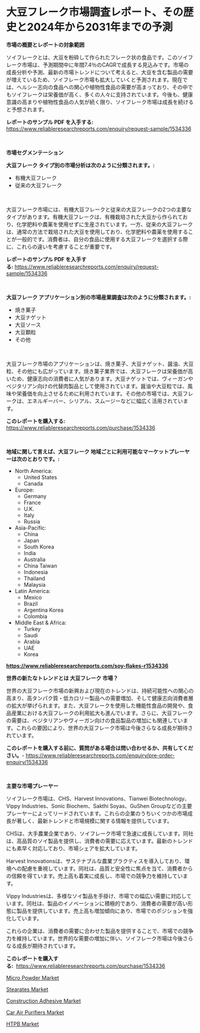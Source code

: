 <p><h1>大豆フレーク市場調査レポート、その歴史と2024年から2031年までの予測</h1></p><p><strong>市場の概要とレポートの対象範囲</strong></p>
<p><p>ソイフレークとは、大豆を粉砕して作られたフレーク状の食品です。このソイフレーク市場は、予測期間中に年間7.4％のCAGRで成長する見込みです。市場の成長分析や予測、最新の市場トレンドについて考えると、大豆を含む製品の需要が増えているため、ソイフレーク市場も拡大していくと予測されます。現在では、ヘルシー志向の食品への関心や植物性食品の需要が高まっており、その中でもソイフレークは栄養価が高く、多くの人々に支持されています。今後も、健康意識の高まりや植物性食品の人気が続く限り、ソイフレーク市場は成長を続けると予想されます。</p></p>
<p><strong>レポートのサンプル PDF を入手する:</strong> <a href="https://www.reliableresearchreports.com/enquiry/request-sample/1534336">https://www.reliableresearchreports.com/enquiry/request-sample/1534336</a></p>
<p>&nbsp;</p>
<p><strong>市場セグメンテーション</strong></p>
<p><strong>大豆フレーク タイプ別の市場分析は次のように分類されます。:</strong></p>
<p><ul><li>有機大豆フレーク</li><li>従来の大豆フレーク</li></ul></p>
<p>&nbsp;</p>
<p><p>大豆フレーク市場には、有機大豆フレークと従来の大豆フレークの2つの主要なタイプがあります。有機大豆フレークは、有機栽培された大豆から作られており、化学肥料や農薬を使用せずに生産されています。一方、従来の大豆フレークは、通常の方法で栽培された大豆を使用しており、化学肥料や農薬を使用することが一般的です。消費者は、自分の食品に使用する大豆フレークを選択する際に、これらの違いを考慮することが重要です。</p></p>
<p><strong>レポートのサンプル PDF を入手する:</strong>&nbsp;<a href="https://www.reliableresearchreports.com/enquiry/request-sample/1534336">https://www.reliableresearchreports.com/enquiry/request-sample/1534336</a></p>
<p>&nbsp;</p>
<p><strong> 大豆フレーク アプリケーション別の市場産業調査は次のように分類されます。:</strong></p>
<p><ul><li>焼き菓子</li><li>大豆ナゲット</li><li>大豆ソース</li><li>大豆顆粒</li><li>その他</li></ul></p>
<p>&nbsp;</p>
<p><p>大豆フレーク市場のアプリケーションは、焼き菓子、大豆ナゲット、醤油、大豆粒、その他にも広がっています。焼き菓子業界では、大豆フレークは栄養価が高いため、健康志向の消費者に人気があります。大豆ナゲットでは、ヴィーガンやベジタリアン向けの代替肉製品として使用されています。醤油や大豆粒では、風味や栄養価を向上させるために利用されています。その他の市場では、大豆フレークは、エネルギーバー、シリアル、スムージーなどに幅広く活用されています。</p></p>
<p><strong>このレポートを購入する:</strong>&nbsp; <a href="https://www.reliableresearchreports.com/purchase/1534336">https://www.reliableresearchreports.com/purchase/1534336</a></p>
<p>&nbsp;</p>
<p><strong>地域に関して言えば、大豆フレーク 地域ごとに利用可能なマーケットプレーヤーは次のとおりです。:</strong></p>
<p><ul>
    <li>
        North America:
        <ul>
            <li>United States</li>
            <li>Canada</li>
        </ul>
    </li>
    <li>
        Europe:
        <ul>
            <li>Germany</li>
            <li>France</li>
            <li>U.K.</li>
            <li>Italy</li>
            <li>Russia</li>
        </ul>
    </li>
    <li>
        Asia-Pacific:
        <ul>
            <li>China</li>
            <li>Japan</li>
            <li>South Korea</li>
            <li>India</li>
            <li>Australia</li>
            <li>China Taiwan</li>
            <li>Indonesia</li>
            <li>Thailand</li>
            <li>Malaysia</li>
        </ul>
    </li>
    <li>
        Latin America:
        <ul>
            <li>Mexico</li>
            <li>Brazil</li>
            <li>Argentina Korea</li>
            <li>Colombia</li>
        </ul>
    </li>
    <li>
        Middle East & Africa:
        <ul>
            <li>Turkey</li>
            <li>Saudi</li>
            <li>Arabia</li>
            <li>UAE</li>
            <li>Korea</li>
        </ul>
    </li>
    </ul></p>
<p><strong><a href="https://www.reliableresearchreports.com/soy-flakes-r1534336">https://www.reliableresearchreports.com/soy-flakes-r1534336</a></strong>&nbsp;</p>
<p><strong>世界の新たなトレンドとは 大豆フレーク 市場？</strong></p>
<p><p>世界の大豆フレーク市場の新興および現在のトレンドは、持続可能性への関心の高まり、高タンパク質・低カロリー製品への需要増加、そして健康志向消費者層の拡大が挙げられます。また、大豆フレークを使用した機能性食品の開発や、食品産業における大豆フレークの利用拡大も進んでいます。さらに、大豆フレークの需要は、ベジタリアンやヴィーガン向けの食品製品の増加にも関連しています。これらの要因により、世界の大豆フレーク市場は今後さらなる成長が期待されています。</p></p>
<p><strong>このレポートを購入する前に、質問がある場合は問い合わせるか、共有してください。</strong>- <a href="https://www.reliableresearchreports.com/enquiry/pre-order-enquiry/1534336">https://www.reliableresearchreports.com/enquiry/pre-order-enquiry/1534336</a></p>
<p>&nbsp;</p>
<p><strong>主要な市場プレーヤー</strong></p>
<p><p>ソイフレーク市場は、CHS、Harvest Innovations、Tianwei Biotechnology、Vippy Industries、Sonic Biochem、Sakthi Soyas、GuShen Groupなどの主要プレーヤーによってリードされています。これらの企業のうちいくつかの市場成長が著しく、最新トレンドと市場規模に関する情報を提供しています。</p><p>CHSは、大手農業企業であり、ソイフレーク市場で急速に成長しています。同社は、高品質のソイ製品を提供し、消費者の需要に応えています。最新のトレンドにも素早く対応しており、市場シェアを拡大しています。</p><p>Harvest Innovationsは、サステナブルな農業プラクティスを導入しており、環境への配慮を重視しています。同社は、品質と安全性に焦点を当て、消費者からの信頼を得ています。売上高も着実に成長し、市場での競争力を維持しています。</p><p>Vippy Industriesは、多様なソイ製品を手掛け、市場での幅広い需要に対応しています。同社は、製品のイノベーションに積極的であり、消費者の需要が高い形態に製品を提供しています。売上高も増加傾向にあり、市場でのポジションを強化しています。</p><p>これらの企業は、消費者の需要に合わせた製品を提供することで、市場での競争力を維持しています。世界的な需要の増加に伴い、ソイフレーク市場は今後さらなる成長が期待されています。</p></p>
<p><strong>このレポートを購入する:</strong>&nbsp;&nbsp;<a href="https://www.reliableresearchreports.com/purchase/1534336">https://www.reliableresearchreports.com/purchase/1534336</a></p>
<p><p><a href="https://military-diascia-e68.notion.site/Micro-Powder-Market-Research-Report-Reveals-The-Latest-Trends-And-Opportunities-of-this-Market-for-P-da16571a329345aeb2b6f8536dcf3077">Micro Powder Market</a></p><p><a href="https://issuu.com/reportprime-2/docs/stearates-market-size-2030.pptx">Stearates Market</a></p><p><a href="https://sudsy-motorcycle-bbc.notion.site/Construction-Adhesive-Market-Offer-Valuable-Insights-into-Market-Size-Market-Share-Market-Trends--03ba9047cfea47cb8692b3b045cc27f9">Construction Adhesive Market</a></p><p><a href="https://view.publitas.com/reportprime-1/car-air-purifiers-market-size-furnishes-valuable-information-encompassing-market-share-market-trends-and-projections-spanning-from-2024-to-2031/">Car Air Purifiers Market</a></p><p><a href="https://issuu.com/reportprime-2/docs/htpb-market-size-2030.pptx">HTPB Market</a></p></p>